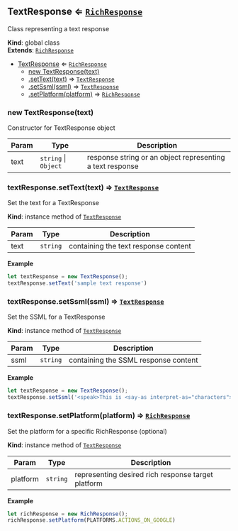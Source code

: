 <a name="TextResponse"></a>

## TextResponse ⇐ [<code>RichResponse</code>](#RichResponse)
Class representing a text response

**Kind**: global class  
**Extends**: [<code>RichResponse</code>](#RichResponse)  

* [TextResponse](#TextResponse) ⇐ [<code>RichResponse</code>](#RichResponse)
    * [new TextResponse(text)](#new_TextResponse_new)
    * [.setText(text)](#TextResponse+setText) ⇒ [<code>TextResponse</code>](#TextResponse)
    * [.setSsml(ssml)](#TextResponse+setSsml) ⇒ [<code>TextResponse</code>](#TextResponse)
    * [.setPlatform(platform)](#RichResponse+setPlatform) ⇒ [<code>RichResponse</code>](#RichResponse)

<a name="new_TextResponse_new"></a>

### new TextResponse(text)
Constructor for TextResponse object


| Param | Type | Description |
| --- | --- | --- |
| text | <code>string</code> \| <code>Object</code> | response string or an object representing a text response |

<a name="TextResponse+setText"></a>

### textResponse.setText(text) ⇒ [<code>TextResponse</code>](#TextResponse)
Set the text for a TextResponse

**Kind**: instance method of [<code>TextResponse</code>](#TextResponse)  

| Param | Type | Description |
| --- | --- | --- |
| text | <code>string</code> | containing the text response content |

**Example**  
```js
let textResponse = new TextResponse();
textResponse.setText('sample text response')
```
<a name="TextResponse+setSsml"></a>

### textResponse.setSsml(ssml) ⇒ [<code>TextResponse</code>](#TextResponse)
Set the SSML for a TextResponse

**Kind**: instance method of [<code>TextResponse</code>](#TextResponse)  

| Param | Type | Description |
| --- | --- | --- |
| ssml | <code>string</code> | containing the SSML response content |

**Example**  
```js
let textResponse = new TextResponse();
textResponse.setSsml('<speak>This is <say-as interpret-as="characters">SSML</say-as>.</speak>')
```
<a name="RichResponse+setPlatform"></a>

### textResponse.setPlatform(platform) ⇒ [<code>RichResponse</code>](#RichResponse)
Set the platform for a specific RichResponse (optional)

**Kind**: instance method of [<code>TextResponse</code>](#TextResponse)  

| Param | Type | Description |
| --- | --- | --- |
| platform | <code>string</code> | representing desired rich response target platform |

**Example**  
```js
let richResponse = new RichResponse();
richResponse.setPlatform(PLATFORMS.ACTIONS_ON_GOOGLE)
```
